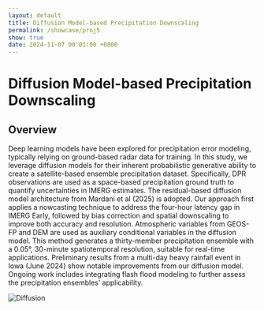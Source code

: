 ```yaml
---
layout: default
title: Diffusion Model-based Precipitation Downscaling
permalink: /showcase/proj5
show: true
date: 2024-11-07 00:01:00 +0800
---
```


# Diffusion Model-based Precipitation Downscaling
## Overview
Deep learning models have been explored for precipitation error modeling, typically relying on ground-based radar data for training. In this study, we leverage diffusion models for their inherent probabilistic generative ability to create a satellite-based ensemble precipitation dataset. Specifically, DPR observations are used as a space-based precipitation ground truth to quantify uncertainties in IMERG estimates. The residual-based diffusion model architecture from Mardani et al (2025) is adopted. Our approach first applies a nowcasting technique to address the four-hour latency gap in IMERG Early, followed by bias correction and spatial downscaling to improve both accuracy and resolution. Atmospheric variables from GEOS-FP and DEM are used as auxiliary conditional variables in the diffusion model. This method generates a thirty-member precipitation ensemble with a 0.05°, 30-minute spatiotemporal resolution, suitable for real-time applications. Preliminary results from a multi-day heavy rainfall event in Iowa (June 2024) show notable improvements from our diffusion model. Ongoing work includes integrating flash flood modeling to further assess the precipitation ensembles’ applicability.


<div class="text-center mt-4">
  <img data-src="{{ 'assets/images/proj55_2.gif' | relative_url }}" class="lazy w-100 rounded" src="{{ '/assets/images/empty_300x200.png' | relative_url }}" alt="Diffusion">
</div>


